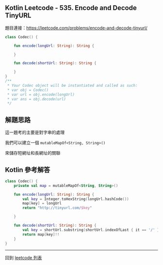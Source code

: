 ## Kotlin Leetcode - 535. Encode and Decode TinyURL

題目連接：<https://leetcode.com/problems/encode-and-decode-tinyurl/>

```kotlin
class Codec() {

    fun encode(longUrl: String): String {

    }

    fun decode(shortUrl: String): String {

    }
}
/**
 * Your Codec object will be instantiated and called as such:
 * var obj = Codec()
 * var url = obj.encode(longUrl)
 * var ans = obj.decode(url)
 */
```

## 解題思路

這一題考的主要是對字串的處理

我們可以建立一個 `mutableMapOf<String, String>()`

來儲存短網址和長網址的關聯

## Kotlin 參考解答

```kotlin
class Codec() {
    private val map = mutableMapOf<String, String>()

    fun encode(longUrl: String): String {
        val key = Integer.toHexString(longUrl.hashCode())
        map[key] = longUrl
        return "http://tinyurl.com/$key"

    }

    fun decode(shortUrl: String): String {
        val key = shortUrl.substring(shortUrl.indexOfLast { it == '/' } + 1)
        return map[key]!!
    }
}
```

------

回到 [leetcode 列表](index.md)
